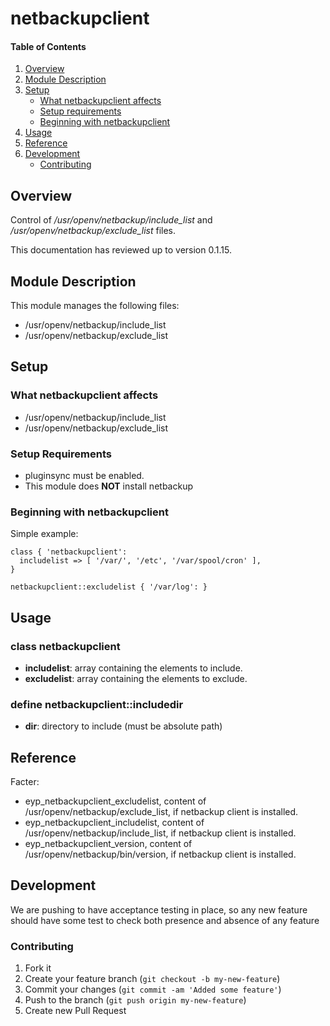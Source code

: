 # netbackupclient

#### Table of Contents

1. [Overview](#overview)
2. [Module Description](#module-description)
3. [Setup](#setup)
    * [What netbackupclient affects](#what-apache-affects)
    * [Setup requirements](#setup-requirements)
    * [Beginning with netbackupclient](#beginning-with-apache)
4. [Usage](#usage)
5. [Reference](#reference)
6. [Development](#development)
    * [Contributing](#contributing)

## Overview
Control of */usr/openv/netbackup/include_list* and */usr/openv/netbackup/exclude_list* files.

This documentation has reviewed up to version 0.1.15.

## Module Description
This module manages the following files:
- /usr/openv/netbackup/include_list
- /usr/openv/netbackup/exclude_list

## Setup

### What netbackupclient affects
- /usr/openv/netbackup/include_list
- /usr/openv/netbackup/exclude_list

### Setup Requirements
* pluginsync must be enabled.
* This module does **NOT** install netbackup

### Beginning with netbackupclient

Simple example:

```puppet
class { 'netbackupclient':
  includelist => [ '/var/', '/etc', '/var/spool/cron' ],
}

netbackupclient::excludelist { '/var/log': }
```

## Usage

### class netbackupclient
* **includelist**: array containing the elements to include.
* **excludelist**: array containing the elements to exclude.

### define netbackupclient::includedir
* **dir**: directory to include (must be absolute path)

## Reference
Facter:

* eyp_netbackupclient_excludelist, content of /usr/openv/netbackup/exclude_list, if netbackup client is installed.
* eyp_netbackupclient_includelist, content of /usr/openv/netbackup/include_list, if netbackup client is installed.
* eyp_netbackupclient_version, content of /usr/openv/netbackup/bin/version, if netbackup client is installed.

## Development

We are pushing to have acceptance testing in place, so any new feature should
have some test to check both presence and absence of any feature

### Contributing

1. Fork it
2. Create your feature branch (`git checkout -b my-new-feature`)
3. Commit your changes (`git commit -am 'Added some feature'`)
4. Push to the branch (`git push origin my-new-feature`)
5. Create new Pull Request

